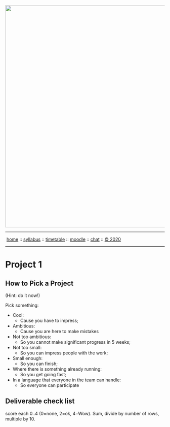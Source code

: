 <a name=top>
<a href="http://tiny.cc/seng20"><img  width=700
  src="https://raw.githubusercontent.com/txt/se20/master/etc/img/teamBanner.png"></a>
<hr>
<p>
&nbsp;<a href="https://tiny.cc/seng20">home</a> ::
<a href="https://github.com/txt/se20/blob/master/docs/syllabus.md#top">syllabus</a> ::
<a href="https://github.com/txt/se20/blob/master/docs/syllabus.md#timetable">timetable</a> ::
<a href="https://moodle-courses2021.wolfware.ncsu.edu/course/view.php?id=3873">moodle</a> ::
<a href="http://seng20.slack.com">chat</a>  ::
<a href="https://github.com/txt/se20/blob/master/LICENSE.md#top">&copy; 2020</a>  
<br>
<hr>

# Project 1

## How to Pick  a Project

(Hint: do it now!)

Pick something:

- Cool: 
    - Cause you have to impress;
- Ambitious:
    -  Cause you are here to make mistakes
- Not too ambitious:
    - So you cannot make significant progress in 5 weeks;
- Not too small: 
    - So you can  impress people with the work;
- Small enough:
    - So you can finish;
- Where there is something already running:
    - So you get going fast;
- In a language that everyone in the team can handle:
    - So everyone can participate

## Deliverable check list

score each 0..4 (0=none, 2=ok, 4=Wow). Sum, divide by number of rows, multiple by 10.
